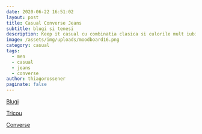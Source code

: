 ```yaml
---
date: 2020-06-22 16:51:02
layout: post
title: Casual Converse Jeans
subtitle: blugi si tenesi
description: Keep it casual cu combinatia clasica si culorile mult iubite ale brand-ului Levi’s.
image: /assets/img/uploads/moodboard16.png
category: casual
tags:
  - men
  - casual
  - jeans
  - converse
author: thiagorossener
paginate: false
---
```

[Blugi](http://bit.do/fF8Us)

[Tricou](http://bit.do/fF8Uv)

[Converse](http://bit.do/fF8Uw)
